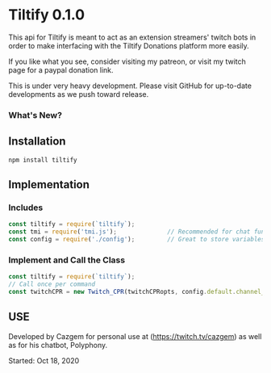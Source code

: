 # Tiltify 0.1.0

This api for Tiltify is meant to act as an extension streamers' twitch bots in order to make interfacing with the Tiltify Donations platform more easily.

If you like what you see, consider visiting my patreon, or visit my twitch page for a paypal donation link.

This is under very heavy development. Please visit GitHub for up-to-date developments as we push toward release.

### What's New?


## Installation

`npm install tiltify`


## Implementation

### Includes
```javascript
const tiltify = require(`tiltify`);
const tmi = require('tmi.js');              // Recommended for chat functionality, though not strictly necessary to function.
const config = require('./config');         // Great to store variables safely
```



### Implement and Call the Class
```javascript
const tiltify = require(`tiltify`);
// Call once per command
const twitchCPR = new Twitch_CPR(twitchCPRopts, config.default.channel_id, config.default.streamer); // user-id === room-id in deployment, channel derived automatically
```

## USE





Developed by Cazgem for personal use at (https://twitch.tv/cazgem) as well as for his chatbot, Polyphony.

Started: Oct 18, 2020